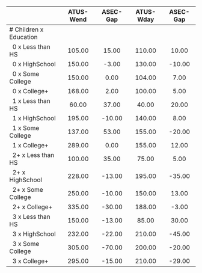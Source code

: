 
|                      |    ATUS-Wend |     ASEC-Gap |    ATUS-Wday |     ASEC-Gap |
| -------------------- | :----------: | :----------: | :----------: | :----------: |
| # Children x Education |              |              |              |              |
| &nbsp;&nbsp;0 x Less than HS |       105.00 |        15.00 |       110.00 |        10.00 |
| &nbsp;&nbsp;0 x HighSchool |       150.00 |        -3.00 |       130.00 |       -10.00 |
| &nbsp;&nbsp;0 x Some College |       150.00 |         0.00 |       104.00 |         7.00 |
| &nbsp;&nbsp;0 x College+ |       168.00 |         2.00 |       100.00 |         5.00 |
| &nbsp;&nbsp;1 x Less than HS |        60.00 |        37.00 |        40.00 |        20.00 |
| &nbsp;&nbsp;1 x HighSchool |       195.00 |       -10.00 |       140.00 |         8.00 |
| &nbsp;&nbsp;1 x Some College |       137.00 |        53.00 |       155.00 |       -20.00 |
| &nbsp;&nbsp;1 x College+ |       289.00 |         0.00 |       155.00 |        12.00 |
| &nbsp;&nbsp;2+ x Less than HS |       100.00 |        35.00 |        75.00 |         5.00 |
| &nbsp;&nbsp;2+ x HighSchool |       228.00 |       -13.00 |       195.00 |       -35.00 |
| &nbsp;&nbsp;2+ x Some College |       250.00 |       -10.00 |       150.00 |        13.00 |
| &nbsp;&nbsp;2+ x College+ |       335.00 |       -30.00 |       188.00 |        -3.00 |
| &nbsp;&nbsp;3 x Less than HS |       150.00 |       -13.00 |        85.00 |        30.00 |
| &nbsp;&nbsp;3 x HighSchool |       232.00 |       -22.00 |       210.00 |       -45.00 |
| &nbsp;&nbsp;3 x Some College |       305.00 |       -70.00 |       200.00 |       -20.00 |
| &nbsp;&nbsp;3 x College+ |       295.00 |       -15.00 |       210.00 |       -29.00 |

